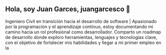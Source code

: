 ## Hola, soy Juan Garces, juangarcesco 👋

Ingeniero Civil en transición hacia el desarrollo de software | Apasionado por la programación y el aprendizaje continuo, estoy documentando mi camino hacia un rol profesional como desarrollador. Comparto un roadmap de desarrollo donde exploro herramientas, lenguajes y tecnologías clave, con el objetivo de fortalecer mis habilidades y llegar a mi primer empleo en la 
